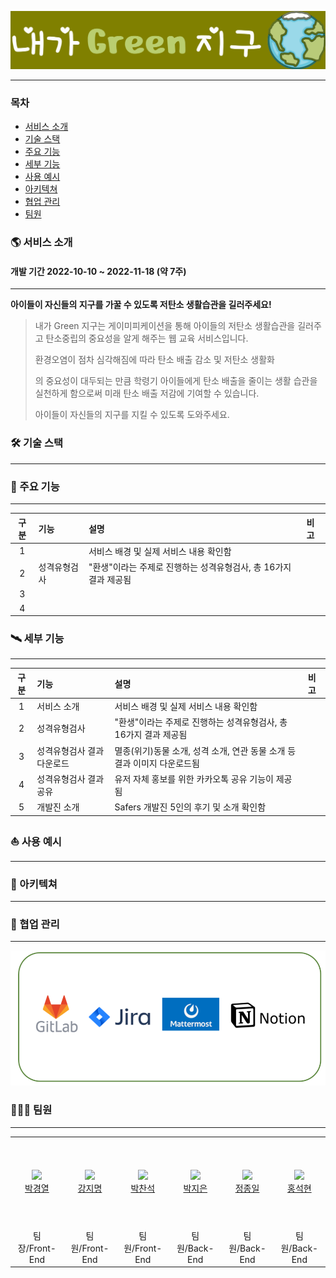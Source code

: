 ![](assets/2022-11-19-15-20-15-image.png)

***

### 목차

- [서비스 소개](#서비스-소개)
- [기술 스택](#기술-스택)
- [주요 기능](#주요-기능)
- [세부 기능](#세부-기능)
- [사용 예시](#사용-예시)
- [아키텍쳐](#아키텍쳐)
- [협업 관리](#협업-관리)
- [팀원](#팀원)



### 🌎 서비스 소개

#### 개발 기간 2022-10-10 ~ 2022-11-18 (약 7주)

---

**아이들이 자신들의 지구를 가꿀 수 있도록 저탄소 생활습관을 길러주세요!**

>내가 Green 지구는 게이미피케이션을 통해 아이들의 저탄소 생활습관을 길러주고 탄소중립의 중요성을 알게 해주는 웹 교육 서비스입니다.
>
>환경오염이 점차 심각해짐에 따라 탄소 배출 감소 및 저탄소 생활화
>
>의 중요성이 대두되는 만큼 학령기 아이들에게 탄소 배출을 줄이는 생활 습관을 실천하게 함으로써 미래 탄소 배출 저감에 기여할 수 있습니다.
>
>아이들이 자신들의 지구를 지킬 수 있도록 도와주세요.





### 🛠 기술 스택

***





### 🚀 주요 기능

***

| 구분  | 기능     | 설명                                     | 비고  |
|:---:|:------ |:-------------------------------------- |:--- |
| 1   |        | 서비스 배경 및 실제 서비스 내용 확인함                 |     |
| 2   | 성격유형검사 | "환생"이라는 주제로 진행하는 성격유형검사, 총 16가지 결과 제공됨 |     |
| 3   |        |                                        |     |
| 4   |        |                                        |     |



### 🛰 세부 기능

***

| 구분  | 기능             | 설명                                          | 비고  |
|:---:|:-------------- |:------------------------------------------- |:--- |
| 1   | 서비스 소개         | 서비스 배경 및 실제 서비스 내용 확인함                      |     |
| 2   | 성격유형검사         | "환생"이라는 주제로 진행하는 성격유형검사, 총 16가지 결과 제공됨      |     |
| 3   | 성격유형검사 결과 다운로드 | 멸종(위기)동물 소개, 성격 소개, 연관 동물 소개 등 결과 이미지 다운로드됨 |     |
| 4   | 성격유형검사 결과 공유   | 유저 자체 홍보를 위한 카카오톡 공유 기능이 제공됨                |     |
| 5   | 개발진 소개         | Safers 개발진 5인의 후기 및 소개 확인함                  |     |



### ⛵ 사용 예시

---







### 🔎 아키텍쳐

***







### 📅 협업 관리

---

![협업툴](https://github.com/HoriYeori/Modongmun/raw/master/exec/img/%ED%98%91%EC%97%85%ED%88%B4.PNG)





### 👨‍👩‍👦 팀원

***

<table>
 <tr>
 <td height="140px" align="center"> <a href="https://github.com/Gyeong10">
 <img src="https://avatars.githubusercontent.com/u/97589661?v=4" width="140px" /> <br>박경열</a> <br> </td>
 <td height="140px" align="center"> <a href="https://github.com/rainbow77777">
 <img src="https://avatars.githubusercontent.com/u/97589858?v=4" width="140px" /> <br>강지명</a> <br> </td>
 <td height="140px" align="center"> <a href="https://github.com/ict-cspark/">
 <img src="https://avatars.githubusercontent.com/u/97655714?v=4" width="140px" /> <br>박찬석</a> <br> </td>
 <td height="140px" align="center"> <a href="https://github.com/3jieun3">
 <img src="https://avatars.githubusercontent.com/u/97589856?v=4" width="140px" /> <br>박지은</a> <br> </td>
 <td height="140px" align="center"> <a href="https://github.com/jongil512">
 <img src="https://avatars.githubusercontent.com/u/87854212?v=4" width="140px" /> <br>정종일</a> <br> </td>
 <td height="140px" align="center"> <a href="https://github.com/sskong777">
 <img src="https://avatars.githubusercontent.com/u/97655673?v=4" width="140px" /> <br>홍석현</a> <br> </td>
 </tr>
 <tr>
 <td align="center">
 팀장/Front-End
 </td>
 <td align="center">
 팀원/Front-End
 </td>
 <td align="center">
 팀원/Front-End
 </td>
 <td align="center">
 팀원/Back-End
 </td>
 <td align="center">
 팀원/Back-End
 </td>
 <td align="center">
 팀원/Back-End
 </td>
 </tr>
</table>